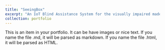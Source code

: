 ```yaml
---
title: "SeeingBox"
excerpt: "An IoT Blind Assistance System for the visually impaired made using Python and Microsoft Azure Cognitive Services."
collection: portfolio
---
```


This is an item in your portfolio. It can be have images or nice text. If you name the file .md, it will be parsed as markdown. If you name the file .html, it will be parsed as HTML.